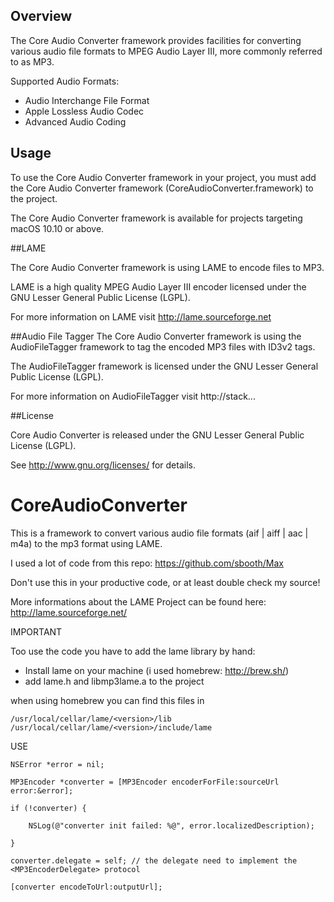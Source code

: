 ## Overview

The Core Audio Converter framework provides facilities for converting various audio file formats to MPEG Audio Layer III, 
more commonly referred to as MP3.

Supported Audio Formats:

- Audio Interchange File Format
- Apple Lossless Audio Codec
- Advanced Audio Coding


## Usage

To use the Core Audio Converter framework in your project, you must add the Core Audio Converter framework (CoreAudioConverter.framework) to the project. 

The Core Audio Converter framework is available for projects targeting macOS 10.10 or above.


##LAME

The Core Audio Converter framework is using LAME to encode files to MP3.

LAME is a high quality MPEG Audio Layer III encoder licensed under the GNU Lesser General Public License (LGPL).

For more information on LAME visit http://lame.sourceforge.net


##Audio File Tagger 
The Core Audio Converter framework is using the AudioFileTagger framework to tag the encoded MP3 files with ID3v2 tags.

The AudioFileTagger framework is licensed under the GNU Lesser General Public License (LGPL).

For more information on AudioFileTagger visit http://stack...

##License

Core Audio Converter is released under the GNU Lesser General Public License (LGPL). 

See <http://www.gnu.org/licenses/> for details.


# CoreAudioConverter
This is a framework to convert various audio file formats (aif | aiff | aac | m4a) to the mp3 format using LAME.

I used a lot of code from this repo: https://github.com/sbooth/Max

Don't use this in your productive code, or at least double check my source!

More informations about the LAME Project can be found here: http://lame.sourceforge.net/

IMPORTANT

Too use the code you have to add the lame library by hand:

- Install lame on your machine (i used homebrew: http://brew.sh/)
- add lame.h and libmp3lame.a to the project 

when using homebrew you can find this files in

    /usr/local/cellar/lame/<version>/lib
    /usr/local/cellar/lame/<version>/include/lame

USE

    NSError *error = nil;

    MP3Encoder *converter = [MP3Encoder encoderForFile:sourceUrl error:&error];

    if (!converter) {

        NSLog(@"converter init failed: %@", error.localizedDescription);
  
    }

    converter.delegate = self; // the delegate need to implement the <MP3EncoderDelegate> protocol

    [converter encodeToUrl:outputUrl];
    
    
